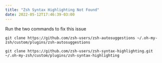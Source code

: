 ```yaml
---
title: "Zsh Syntax Highlighting Not Found"
date: 2022-05-12T17:46:39-03:00
---
```


Run the two commands to fix this issue
```
git clone https://github.com/zsh-users/zsh-autosuggestions ~/.oh-my-zsh/custom/plugins/zsh-autosuggestions

git clone https://github.com/zsh-users/zsh-syntax-highlighting.git ~/.oh-my-zsh/custom/plugins/zsh-syntax-highlighting
```
